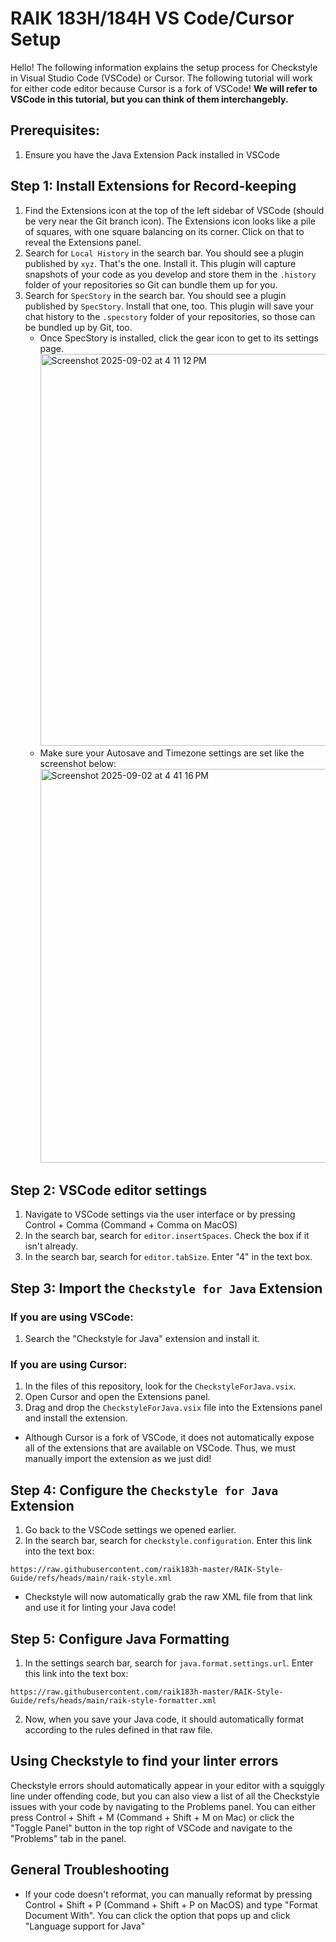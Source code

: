 # RAIK 183H/184H VS Code/Cursor Setup

Hello! The following information explains the setup process for Checkstyle in Visual Studio Code (VSCode) or Cursor. The following tutorial will work for either code editor because Cursor is a fork of VSCode! **We will refer to VSCode in this tutorial, but you can think of them interchangebly.**

## Prerequisites:

1. Ensure you have the Java Extension Pack installed in VSCode

## Step 1: Install Extensions for Record-keeping

1. Find the Extensions icon at the top of the left sidebar of VSCode (should be very near the Git branch icon). The Extensions icon looks like a pile of squares, with one square balancing on its corner. Click on that to reveal the Extensions panel.
2. Search for `Local History` in the search bar. You should see a plugin published by `xyz`. That's the one. Install it. This plugin will capture snapshots of your code as you develop and store them in the `.history` folder of your repositories so Git can bundle them up for you.
3. Search for `SpecStory` in the search bar. You should see a plugin published by `SpecStory`. Install that one, too. This plugin will save your chat history to the `.specstory` folder of your repositories, so those can be bundled up by Git, too.
   - Once SpecStory is installed, click the gear icon to get to its settings page.
      <img width="1363" height="627" alt="Screenshot 2025-09-02 at 4 11 12 PM" src="https://github.com/user-attachments/assets/642250d2-e4a1-40c5-8705-f5644c147b01" />
   - Make sure your Autosave and Timezone settings are set like the screenshot below:
     <img width="1035" height="630" alt="Screenshot 2025-09-02 at 4 41 16 PM" src="https://github.com/user-attachments/assets/a538ade6-f63b-4b8d-9cce-dca2b84a4d3c" />

## Step 2: VSCode editor settings

1. Navigate to VSCode settings via the user interface or by pressing Control + Comma (Command + Comma on MacOS)
2. In the search bar, search for `editor.insertSpaces`. Check the box if it isn't already.
3. In the search bar, search for `editor.tabSize`. Enter "4" in the text box.

## Step 3: Import the `Checkstyle for Java` Extension

### If you are using VSCode:

1. Search the "Checkstyle for Java" extension and install it.

### If you are using Cursor:

1. In the files of this repository, look for the `CheckstyleForJava.vsix`.
2. Open Cursor and open the Extensions panel.
3. Drag and drop the `CheckstyleForJava.vsix` file into the Extensions panel and install the extension.

- Although Cursor is a fork of VSCode, it does not automatically expose all of the extensions that are available on VSCode. Thus, we must manually import the extension as we just did!

## Step 4: Configure the `Checkstyle for Java` Extension

1. Go back to the VSCode settings we opened earlier.
2. In the search bar, search for `checkstyle.configuration`. Enter this link into the text box:

```
https://raw.githubusercontent.com/raik183h-master/RAIK-Style-Guide/refs/heads/main/raik-style.xml
```

- Checkstyle will now automatically grab the raw XML file from that link and use it for linting your Java code!

## Step 5: Configure Java Formatting

1. In the settings search bar, search for `java.format.settings.url`. Enter this link into the text box:

```
https://raw.githubusercontent.com/raik183h-master/RAIK-Style-Guide/refs/heads/main/raik-style-formatter.xml
```

2. Now, when you save your Java code, it should automatically format according to the rules defined in that raw file.

## Using Checkstyle to find your linter errors

Checkstyle errors should automatically appear in your editor with a squiggly line under offending code, but you can also view a list of all the Checkstyle issues with your code by navigating to the Problems panel. You can either press Control + Shift + M (Command + Shift + M on Mac) or click the "Toggle Panel" button in the top right of VSCode and navigate to the "Problems" tab in the panel.

## General Troubleshooting

- If your code doesn't reformat, you can manually reformat by pressing Control + Shift + P (Command + Shift + P on MacOS) and type "Format Document With". You can click the option that pops up and click "Language support for Java"
